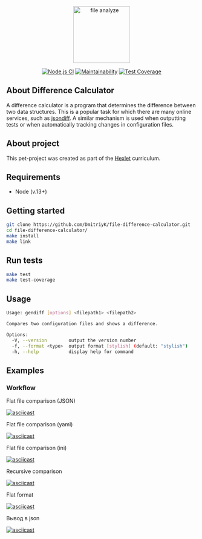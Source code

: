 <div align="center">
  <img alt="file analyze" title="file-difference-calculator" src="https://cdn-icons-png.flaticon.com/512/1265/1265944.png" width="150"/>
</div>

<div align="center">

[![Node.js CI](https://github.com/DmitriyK/file-difference-calculator/actions/workflows/nodejs.yml/badge.svg)](https://github.com/DmitriyK/file-difference-calculator/actions/workflows/nodejs.yml)
[![Maintainability](https://api.codeclimate.com/v1/badges/0875cc3054ae2777fe7e/maintainability)](https://codeclimate.com/github/DmitriyK/frontend-project-lvl2/maintainability)
[![Test Coverage](https://api.codeclimate.com/v1/badges/0875cc3054ae2777fe7e/test_coverage)](https://codeclimate.com/github/DmitriyK/frontend-project-lvl2/test_coverage)

</div>

## About Difference Calculator

A difference calculator is a program that determines the difference between two data structures. This is a popular task for which there are many online services, such as [jsondiff](http://www.jsondiff.com/). A similar mechanism is used when outputting tests or when automatically tracking changes in configuration files.

## About project

This pet-project was created as part of the [Hexlet](https://ru.hexlet.io/programs/frontend/projects/46) curriculum.

## Requirements

- Node (v.13+)

## Getting started

```sh
git clone https://github.com/DmitriyK/file-difference-calculator.git
cd file-difference-calculator/
make install
make link
```

## Run tests

```sh
make test
make test-coverage
```

## Usage

```sh
Usage: gendiff [options] <filepath1> <filepath2>

Compares two configuration files and shows a difference.

Options:
  -V, --version        output the version number
  -f, --format <type>  output format [stylish] (default: "stylish")
  -h, --help           display help for command
```

## Examples

### Workflow
Flat file comparison (JSON)

[![asciicast](https://asciinema.org/a/326679.svg)](https://asciinema.org/a/326679)

Flat file comparison (yaml)

[![asciicast](https://asciinema.org/a/327167.svg)](https://asciinema.org/a/327167)

Flat file comparison (ini)

[![asciicast](https://asciinema.org/a/327177.svg)](https://asciinema.org/a/327177)

Recursive comparison

[![asciicast](https://asciinema.org/a/329788.svg)](https://asciinema.org/a/329788)

Flat format

[![asciicast](https://asciinema.org/a/330232.svg)](https://asciinema.org/a/330232)

Вывод в json

[![asciicast](https://asciinema.org/a/330392.svg)](https://asciinema.org/a/330392)
